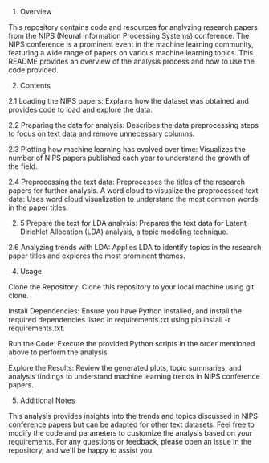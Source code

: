 1. Overview

This repository contains code and resources for analyzing research papers from the NIPS (Neural Information Processing Systems) conference. The NIPS conference is a prominent event in the machine learning community, featuring a wide range of papers on various machine learning topics. This README provides an overview of the analysis process and how to use the code provided.

2. Contents

2.1 Loading the NIPS papers: Explains how the dataset was obtained and provides code to load and explore the data.

2.2 Preparing the data for analysis: Describes the data preprocessing steps to focus on text data and remove unnecessary columns.

2.3 Plotting how machine learning has evolved over time: Visualizes the number of NIPS papers published each year to understand the growth of the field.

2.4 Preprocessing the text data: Preprocesses the titles of the research papers for further analysis.
A word cloud to visualize the preprocessed text data: Uses word cloud visualization to understand the most common words in the paper titles.

2. 5 Prepare the text for LDA analysis: Prepares the text data for Latent Dirichlet Allocation (LDA) analysis, a topic modeling technique.
   
2.6 Analyzing trends with LDA: Applies LDA to identify topics in the research paper titles and explores the most prominent themes.

4. Usage
   
Clone the Repository: Clone this repository to your local machine using git clone.

Install Dependencies: Ensure you have Python installed, and install the required dependencies listed in requirements.txt using pip install -r requirements.txt.

Run the Code: Execute the provided Python scripts in the order mentioned above to perform the analysis.

Explore the Results: Review the generated plots, topic summaries, and analysis findings to understand machine learning trends in NIPS conference papers.

5. Additional Notes

This analysis provides insights into the trends and topics discussed in NIPS conference papers but can be adapted for other text datasets.
Feel free to modify the code and parameters to customize the analysis based on your requirements.
For any questions or feedback, please open an issue in the repository, and we'll be happy to assist you.
